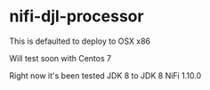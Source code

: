 # nifi-djl-processor


This is defaulted to deploy to OSX x86

Will test soon with Centos 7

Right now it's been tested JDK 8 to JDK 8 NiFi 1.10.0


